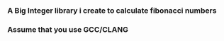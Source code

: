 ### A Big Integer library i create to calculate fibonacci numbers 
### Assume that you use GCC/CLANG
